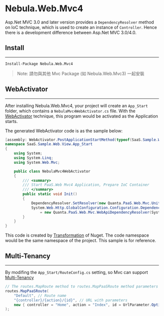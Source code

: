 
Nebula.Web.Mvc4
================

Asp.Net MVC 3.0 and later version provides a `DependencyResolver` method on IoC technique, which is used to create an instance of `Controller`. Hence there is a development difference between Asp.Net MVC 3.0/4.0.  

## Install
----------------

    Install-Package Nebula.Web.Mvc4

> Note: 請勿與其他 Mvc Package (如 Nebula.Web.Mvc3) 一起安裝

## WebActivator
----------------

After installing Nebula.Web.Mvc4, your project will create an `App_Start` folder, which contains a `NebulaMvc4WebActivator.cs` file. With the [WebActivator](https://github.com/davidebbo/WebActivator) technique, this program would be activated as the Application starts.

The generated WebActivator code is as the sample below:  

```csharp
[assembly: WebActivator.PostApplicationStartMethod(typeof(SaaS.Sample.Web.View.App_Start.NebulaMvc4WebActivator), "Init")]
namespace SaaS.Sample.Web.View.App_Start
{
    using System;
    using System.Linq;
    using System.Web.Mvc;

    public class NebulaMvc4WebActivator
    {
        /// <summary>
        /// Start PaaS.Web Mvc4 Application, Prepare IoC Container
        /// </summary>
        public static void Init()
        {
            DependencyResolver.SetResolver(new Quanta.PaaS.Web.Mvc.UnityDependencyResolver());
            System.Web.Http.GlobalConfiguration.Configuration.DependencyResolver
                = new Quanta.PaaS.Web.Mvc.WebApiDependencyResolver(System.Web.Http.GlobalConfiguration.Configuration.DependencyResolver);
        }
    }
}
```

This code is created by [Transformation](http://docs.nuget.org/docs/creating-packages/configuration-file-and-source-code-transformations) of Nuget. The code namespace would be the same namespace of the project. This sample is for reference.  

## Multi-Tenancy
----------------

By modifing the `App_Start/RouteConfig.cs` setting, so Mvc can support [Multi-Tenancy](../MultiTenancy.md)

```csharp
// The routes.MapRoute method to routes.MapPaaSRoute method parameters unchanged.
routes.MapPaaSRoute(
    "Default", // Route name
    "{controller}/{action}/{id}", // URL with parameters
    new { controller = "Home", action = "Index", id = UrlParameter.Optional } // Parameter defaults
);
```
